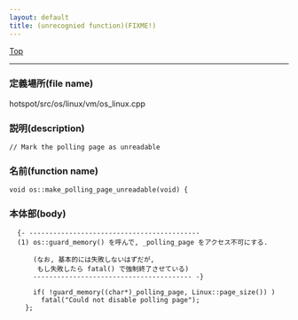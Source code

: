 ```yaml
---
layout: default
title: (unrecognied function)(FIXME!)
---
```

[Top](../index.html)

--- 
### 定義場所(file name)
hotspot/src/os/linux/vm/os_linux.cpp
### 説明(description)

```
// Mark the polling page as unreadable
```

### 名前(function name)
```
void os::make_polling_page_unreadable(void) {
```

### 本体部(body)
```
  {- -------------------------------------------
  (1) os::guard_memory() を呼んで, _polling_page をアクセス不可にする.
    
      (なお, 基本的には失敗しないはずだが, 
       もし失敗したら fatal() で強制終了させている)
      ---------------------------------------- -}

	  if( !guard_memory((char*)_polling_page, Linux::page_size()) )
	    fatal("Could not disable polling page");
	};
	
```


